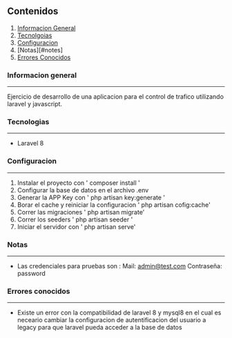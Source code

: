 ## Contenidos
1. [Informacion General](#general-info)
2. [Tecnolgoias](#technologies)
3. [Configuracion](#config)
4. [Notas][#notes]
5. [Errores Conocidos](#know-errors)

### Informacion general
***
Ejercicio de desarrollo de una aplicacion para el control de trafico utilizando laravel y javascript.

### Tecnologias
***
- Laravel 8

### Configuracion
***

1. Instalar el proyecto con ' composer install '
2. Configurar la base de datos en el archivo .env
3. Generar la APP Key con ' php artisan key:generate '
4. Borar el cache y reiniciar la configuracion ' php artisan cofig:cache'
5. Correr las migraciones ' php artisan migrate'
6. Correr los seeders ' php artisan seeder '
7. Iniciar el servidor con ' php artisan serve'


### Notas
***
- Las credenciales para pruebas son : 
    Mail:    admin@test.com
    Contraseña:  password


### Errores conocidos
***
- Existe un error con la compatibilidad de laravel 8 y mysql8 en el cual es neceario cambiar la configuracion de autentificacion del usuario a legacy para que laravel pueda acceder a la base de datos
